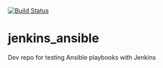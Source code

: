 [![Build Status](http://34.193.21.108:8080/job/jenkins_ansible/badge/icon)](http://34.193.21.108:8080/job/jenkins_ansible)

# jenkins_ansible
Dev repo for testing Ansible playbooks with Jenkins

